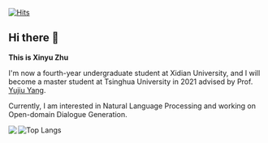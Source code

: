 [![Hits](https://hits.seeyoufarm.com/api/count/incr/badge.svg?url=https%3A%2F%2Fgithub.com%2FTianHongZXY&count_bg=%2379C83D&title_bg=%23555555&icon=&icon_color=%23E7E7E7&title=hits&edge_flat=false)](https://hits.seeyoufarm.com)
## Hi there 👋
**This is Xinyu Zhu**

I'm now a fourth-year undergraduate student at Xidian University, and I will become a master student at Tsinghua University in 2021 advised by Prof. [Yujiu Yang](https://sites.google.com/view/iigroup-thu/home).

Currently, I am interested in Natural Language Processing and working on Open-domain Dialogue Generation.


<a href="https://tianhongzxy.github.io/">
  <img align="left" src="https://github-readme-stats.vercel.app/api?username=tianhongzxy&count_private=true&show_icons=true" />
</a>  

![Top Langs](https://github-readme-stats.vercel.app/api/top-langs/?username=tianhongzxy&layout=compact)
